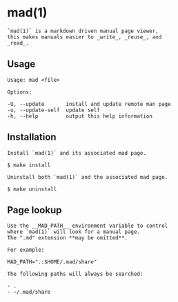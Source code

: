 # mad(1)
	`mad(1)` is a markdown driven manual page viewer,
	this makes manuals easier to _write_, _reuse_, and
	_read_.

## Usage

	Usage: mad <file>

	Options:

	-U, --update       install and update remote man page
	-u, --update-self  update self 
	-h, --help         output this help information

## Installation

	Install `mad(1)` and its associated mad page.

	$ make install

	Uninstall both `mad(1)` and the associated mad page.

	$ make uninstall

## Page lookup

	Use the __MAD_PATH__ environment variable to control
	where `mad(1)` will look for a manual page.
	The ".md" extension **may be omitted**.

	For example:

	MAD_PATH=".:$HOME/.mad/share"

	The following paths will always be searched:

	- .
	- ~/.mad/share

